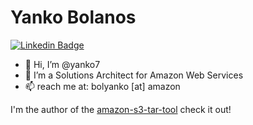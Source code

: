 # Yanko Bolanos
[![Linkedin Badge](https://img.shields.io/badge/Yanko-Bolanos-blue?style=flat-square&logo=Linkedin&logoColor=white&link=https://www.linkedin.com/in/yanko-bolanos/)](https://www.linkedin.com/in/yanko-bolanos/) 
- 👋 Hi, I’m @yanko7
- 👀 I’m a Solutions Architect for Amazon Web Services
- 📫 reach me at: bolyanko [at] amazon

I'm the author of the [amazon-s3-tar-tool](https://github.com/awslabs/amazon-s3-tar-tool) check it out!

<!---
yanko7/yanko7 is a ✨ special ✨ repository because its `README.md` (this file) appears on your GitHub profile.
You can click the Preview link to take a look at your changes.
--->
